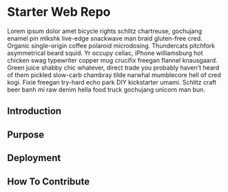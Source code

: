 # Starter Web Repo

Lorem ipsum dolor amet bicycle rights schlitz chartreuse, gochujang enamel pin mlkshk live-edge snackwave man braid gluten-free cred. Organic single-origin coffee polaroid microdosing. Thundercats pitchfork asymmetrical beard squid. Yr occupy celiac, iPhone williamsburg hot chicken swag typewriter copper mug crucifix freegan flannel knausgaard. Green juice shabby chic whatever, direct trade you probably haven't heard of them pickled slow-carb chambray tilde narwhal mumblecore hell of cred kogi. Fixie freegan try-hard echo park DIY kickstarter umami. Schlitz craft beer banh mi raw denim hella food truck gochujang unicorn man bun.

## Introduction

## Purpose

## Deployment

## How To Contribute
